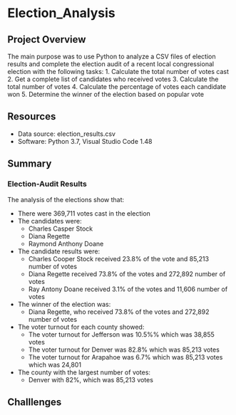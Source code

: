# Election_Analysis

## Project Overview 
The main purpose was to use Python to analyze a CSV files of election results and complete the election audit of a recent local congressional election with the following tasks:
    1. Calculate the total number of votes cast
    2. Get a complete list of candidates who received votes
    3. Calculate the total number of votes
    4. Calculate the percentage of votes each candidate won 
    5. Determine the winner of the election based on popular vote 

## Resources 
- Data source: election_results.csv
- Software: Python 3.7, Visual Studio Code 1.48 

## Summary 
### Election-Audit Results 
The analysis of the elections show that: 
- There were 369,711 votes cast in the election 
- The candidates were:
  - Charles Casper Stock 
  - Diana Regette 
  - Raymond Anthony Doane
- The candidate results were: 
  - Charles Cooper Stock received 23.8% of the vote and 85,213 number of votes 
  - Diana Regette received 73.8% of the votes and 272,892 number of votes
  - Ray Antony Doane received 3.1% of the votes and 11,606 number of votes
- The winner of the election was:
  - Diana Regette, who received 73.8% of the votes and 272,892 number of votes 
- The voter turnout for each county showed: 
  - The voter turnout for Jefferson was 10.5%% which was 38,855 votes 
  - The voter turnout for Denver was 82.8% which was 85,213 votes
  - The voter turnout for Arapahoe was 6.7% which was 85,213 votes which was 24,801 
- The county with the largest number of votes:
  -  Denver with 82%, which was 85,213 votes 


## Challlenges